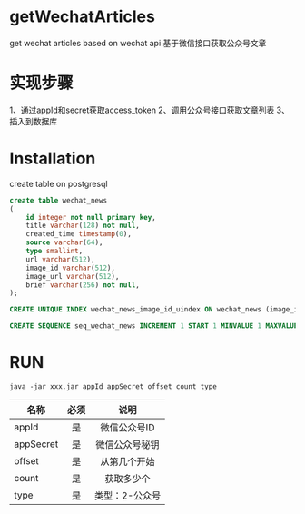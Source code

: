 # getWechatArticles
get wechat articles based on wechat api
基于微信接口获取公众号文章

# 实现步骤
1、通过appId和secret获取access_token
2、调用公众号接口获取文章列表
3、插入到数据库

# Installation
create table on postgresql

```sql
create table wechat_news
(
	id integer not null	primary key,
	title varchar(128) not null,
	created_time timestamp(0),
	source varchar(64),
	type smallint,
	url varchar(512),
	image_id varchar(512),	
	image_url varchar(512),
	brief varchar(256) not null,
);

CREATE UNIQUE INDEX wechat_news_image_id_uindex ON wechat_news (image_id);

CREATE SEQUENCE seq_wechat_news INCREMENT 1 START 1 MINVALUE 1 MAXVALUE 2147483647 CACHE 1;

```

# RUN

```shell
java -jar xxx.jar appId appSecret offset count type
```

| 名称      | 必须     | 说明     |
| ---------- | :-----------:  | :-----------: |
| appId     | 是    | 微信公众号ID    |
| appSecret     | 是    | 微信公众号秘钥    |
| offset     | 是    | 从第几个开始    |
| count     | 是    | 获取多少个    |
| type     | 是    | 类型：2-公众号    |
